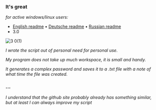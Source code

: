 ### It's great
_for active windows/linux users:_
- [English readme](https://github.com/0010000000000001/password-generator/blob/main/README.eng.md) • [Deutsche readme](https://github.com/0010000000000001/password-generator/blob/main/README.de.md) • [Russian readme](https://github.com/0010000000000001/password-generator/blob/main/README.ru.md)
- 3.0


![3 0(1)](https://user-images.githubusercontent.com/95626629/174455772-b5428af2-dac4-4b6a-a792-07253f736307.gif)


_I wrote the script out of personal need for personal use._

_My program does not take up much workspace, it is small and handy._

_It generates a complex password and saves it to a .txt file with a note of what time the file was created._

### ...
_I understand that the github site probably already has something similar, but at least I can always improve my script_
